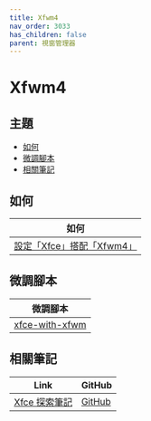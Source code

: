 ```yaml
---
title: Xfwm4
nav_order: 3033
has_children: false
parent: 視窗管理器
---
```



# Xfwm4


## 主題

* [如何](#如何)
* [微調腳本](#微調腳本)
* [相關筆記](#相關筆記)


## 如何

| 如何 |
| --- |
| [設定「Xfce」搭配「Xfwm4」](https://samwhelp.github.io/note-about-xubuntu/read/howto/xfce-with-wm/xfce-with-xfwm.html) |


## 微調腳本

| 微調腳本 |
| --- |
| [xfce-with-xfwm](https://github.com/samwhelp/xubuntu-adjustment/tree/main/prototype/main/alternative-config/xfce-with-xfwm/Main) |


## 相關筆記

| Link | GitHub |
| ---- | ------ |
| [Xfce 探索筆記](https://samwhelp.github.io/note-about-xfce/) | [GitHub](https://github.com/samwhelp/note-about-xfce) |
